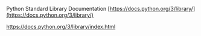 

Python Standard Library Documentation
[https://docs.python.org/3/library/](https://docs.python.org/3/library/)

https://docs.python.org/3/library/index.html
